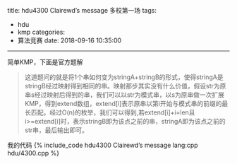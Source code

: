 title: hdu4300 Clairewd’s message 多校第一场
tags:
  - hdu
  - kmp
categories:
  - 算法竞赛
date: 2018-09-16 10:35:00
---

简单KMP，下面是官方题解

>这道题问的就是将1个串如何变为stringA+stringB的形式，使得stringA是stringB经过映射得到相同的串。映射那步其实没有什么价值，假设str为原串s经过映射后得到的串，我们可以以str为模式串，以s为原串做一次扩展KMP，得到extend数组，extend[i]表示原串以第i开始与模式串的前缀的最长匹配。经过O(n)的枚举，我们可以得到,若extend[i]+i=len且i>=extend[i]时，表示stringB即为该点之前的串，stringA即为该点之前的str串，最后输出即可。

我的代码
{% include_code hdu4300 Clairewd’s message lang:cpp hdu/4300.cpp %}